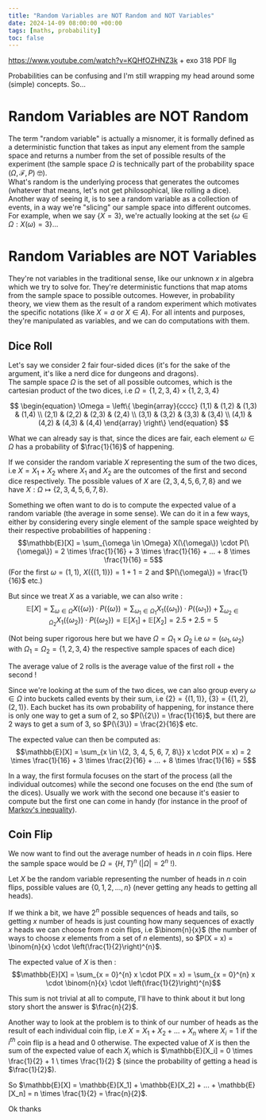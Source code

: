 ```yaml
---
title: "Random Variables are NOT Random and NOT Variables"
date: 2024-14-09 08:00:00 +00:00
tags: [maths, probability]
toc: false
---
```


https://www.youtube.com/watch?v=KQHfOZHNZ3k + exo 318 PDF llg

<script src="https://polyfill.io/v3/polyfill.min.js?features=es6"></script>
<script id="MathJax-script" async src="https://cdn.jsdelivr.net/npm/mathjax@3/es5/tex-mml-chtml.js"></script>

Probabilities can be confusing and I'm still wrapping my head around some (simple) concepts. So...

# Random Variables are NOT Random

The term "random variable" is actually a misnomer, it is formally defined as a deterministic function that takes as input any element from the sample space and returns a number from the set of possible results of the experiment (the sample space $\Omega$ is technically part of the probability space $(\Omega, \mathcal{F}, P)$ 🤓). <br> What's random is the underlying process that generates the outcomes (whatever that means, let's not get philosophical, like rolling a dice).<br>
Another way of seeing it, is to see a random variable as a collection of events, in a way we're "slicing" our sample space into different outcomes. For example, when we say $\{X = 3\}$, we're actually looking at the set $\{\omega \in \Omega : X(\omega) = 3\}$...

# Random Variables are NOT Variables

They're not variables in the traditional sense, like our unknown $x$ in algebra which we try to solve for. They're deterministic functions that map atoms from the sample space to possible outcomes. However, in probability theory, we view them as the result of a random experiment which motivates the specific notations (like $X = a$ or $X \in A$). For all intents and purposes, they're manipulated as variables, and we can do computations with them.

## Dice Roll

Let's say we consider 2 fair four-sided dices (it's for the sake of the argument, it's like a nerd dice for dungeons and dragons). <br>
The sample space $\Omega$ is the set of all possible outcomes, which is the cartesian product of the two dices, i.e $\Omega = \{1,2,3,4\} \times \{1,2,3,4\}$<br>

$$
\begin{equation}
\Omega = \left\{
\begin{array}{cccc}
(1,1) & (1,2) & (1,3) & (1,4) \\
(2,1) & (2,2) & (2,3) & (2,4) \\
(3,1) & (3,2) & (3,3) & (3,4) \\
(4,1) & (4,2) & (4,3) & (4,4)
\end{array}
\right\}
\end{equation}
$$

What we can already say is that, since the dices are fair, each element $\omega \in \Omega$ has a probability of $\frac{1}{16}$ of happening. <br>

If we consider the random variable $X$ representing the sum of the two dices, i.e $X = X_1 + X_2$ where $X_1$ and $X_2$ are the outcomes of the first and second dice respectively. The possible values of $X$ are $\{2,3,4,5,6,7,8\}$ and we have $X: \Omega \mapsto \{2,3,4,5,6,7,8\}$.<br>

Something we often want to do is to compute the expected value of a random variable (the average in some sense). We can do it in a few ways, either by considering every single element of the sample space weighted by their respective probabilities of happening : 
$$\mathbb{E}[X] = \sum_{\omega \in \Omega} X(\{\omega\}) \cdot P(\{\omega\}) = 2 \times \frac{1}{16} + 3 \times \frac{1}{16} + ... + 8 \times  \frac{1}{16} = 5$$
(For the first $\omega = (1,1)$, $X(\{(1, 1)\}) = 1 + 1 = 2$ and $P(\{\omega\}) = \frac{1}{16}$  etc.)<br>

But since we treat $X$ as a variable, we can also write : 
$$\mathbb{E}[X] = \sum_{\omega \in \Omega} X(\{\omega\}) \cdot P(\{\omega\}) = \sum_{\omega_{1} \in \Omega_{1}} X_1(\{\omega_{1}\}) \cdot P(\{\omega_{1}\}) + \sum_{\omega_{2} \in \Omega_{2}} X_1(\{\omega_{2}\}) \cdot P(\{\omega_{2}\}) = \mathbb{E}[X_1] + \mathbb{E}[X_2] = 2.5 + 2.5 = 5$$

(Not being super rigorous here but we have $\Omega = \Omega_1 \times \Omega_2$ i.e $\omega = (\omega_1, \omega_2)$ with $\Omega_1 = \Omega_2 = \{1,2,3,4\}$ the respective sample spaces of each dice)<br>

The average value of 2 rolls is the average value of the first roll + the second !

Since we're looking at the sum of the two dices, we can also group every $\omega \in \Omega$ into buckets called events by their sum, i.e $\{2\} = \{(1,1)\}$, $\{3\} = \{(1,2), (2,1)\}$. Each bucket has its own probability of happening, for instance there is only one way to get a sum of 2, so $P(\{2\}) = \frac{1}{16}$, but there are 2 ways to get a sum of 3, so $P(\{3\}) = \frac{2}{16}$ etc. <br>

The expected value can then be computed as:
$$\mathbb{E}[X] = \sum_{x \in \{2, 3, 4, 5, 6, 7, 8\}} x \cdot P(X = x) = 2 \times \frac{1}{16} + 3 \times \frac{2}{16} + ... + 8 \times \frac{1}{16} = 5$$

In a way, the first formula focuses on the start of the process (all the individual outcomes) while the second one focuses on the end (the sum of the dices). Usually we work with the second one because it's easier to compute but the first one can come in handy (for instance in the proof of <a href="https://en.wikipedia.org/wiki/Markov%27s_inequality">Markov's inequality</a>).

## Coin Flip

We now want to find out the average number of heads in $n$ coin flips. Here the sample space would be $\Omega = \{H, T\}^n$ ($|\Omega| = 2^{n}$ !).

Let $X$ be the random variable representing the number of heads in $n$ coin flips, possible values are $\{0, 1, 2, ..., n\}$ (never getting any heads to getting all heads).<br>

If we think a bit, we have $2^{n}$ possible sequences of heads and tails, so getting $x$ number of heads is just counting how many sequences of exactly $x$ heads we can choose from $n$ coin flips, i.e $\binom{n}{x}$ (the number of ways to choose $x$ elements from a set of $n$ elements), so $P(X = x) = \binom{n}{x} \cdot \left(\frac{1}{2}\right)^{n}$.<br>

The expected value of $X$ is then :
$$\mathbb{E}[X] = \sum_{x = 0}^{n} x \cdot P(X = x) = \sum_{x = 0}^{n} x \cdot \binom{n}{x} \cdot \left(\frac{1}{2}\right)^{n}$$

This sum is not trivial at all to compute, I'll have to think about it but long story short the answer is $\frac{n}{2}$.<br>

Another way to look at the problem is to think of our number of heads as the result of each individual coin flip, i.e $X = X_1 + X_2 + ... + X_n$ where $X_i = 1$ if the $i^{th}$ coin flip is a head and $0$ otherwise. The expected value of $X$ is then the sum of the expected value of each $X_i$ which is $\mathbb{E}[X_i] = 0 \times \frac{1}{2} + 1 \ times \frac{1}{2} $ (since the probability of getting a head is $\frac{1}{2}$).<br> 

So $\mathbb{E}[X] = \mathbb{E}[X_1] + \mathbb{E}[X_2] + ... + \mathbb{E}[X_n] = n \times \frac{1}{2} = \frac{n}{2}$.

Ok thanks